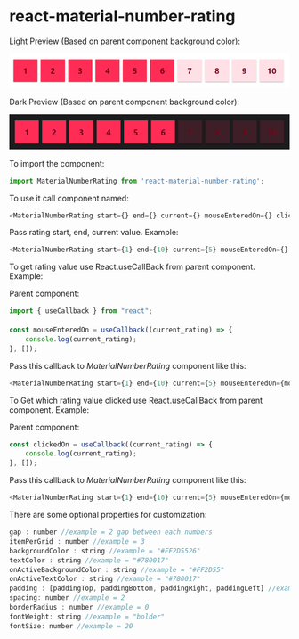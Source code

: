 # react-material-number-rating

Light Preview (Based on parent component background color):

![Material Number Rating](assets/preview.png)

Dark Preview (Based on parent component background color):

![Material Number Rating](assets/dark_preview.png)

To import the component:

```javascript
import MaterialNumberRating from 'react-material-number-rating';
```

To use it call component named:

```javascript
<MaterialNumberRating start={} end={} current={} mouseEnteredOn={} clickedOn={}/>
```

Pass rating start, end, current value. Example:

```javascript
<MaterialNumberRating start={1} end={10} current={5} mouseEnteredOn={} clickedOn={}/>
```

To get rating value use React.useCallBack from parent component. Example:

Parent component:

```javascript
import { useCallback } from "react";

const mouseEnteredOn = useCallback((current_rating) => {
    console.log(current_rating);
}, []);
```


Pass this callback to _MaterialNumberRating_ component like this:

```javascript
<MaterialNumberRating start={1} end={10} current={5} mouseEnteredOn={mouseEnteredOn} clickedOn={}/>
```

To Get which rating value clicked use React.useCallBack from parent component. Example:

Parent component:

```javascript
const clickedOn = useCallback((current_rating) => {
    console.log(current_rating);
}, []);
```

Pass this callback to _MaterialNumberRating_ component like this:

```javascript
<MaterialNumberRating start={1} end={10} current={5} mouseEnteredOn={mouseEnteredOn} clickedOn={clickedOn}/>
```

There are some optional properties for customization:

```javascript
gap : number //example = 2 gap between each numbers
itemPerGrid : number //example = 3
backgroundColor : string //example = "#FF2D5526"
textColor : string //example = "#780017"
onActiveBackgroundColor : string //example = "#FF2D55"
onActiveTextColor : string //example = "#780017"
padding : [paddingTop, paddingBottom, paddingRight, paddingLeft] //example = [15, 15, 0, 0]
spacing: number //example = 2
borderRadius : number //example = 0
fontWeight: string //example = "bolder"
fontSize: number //example = 20
```
